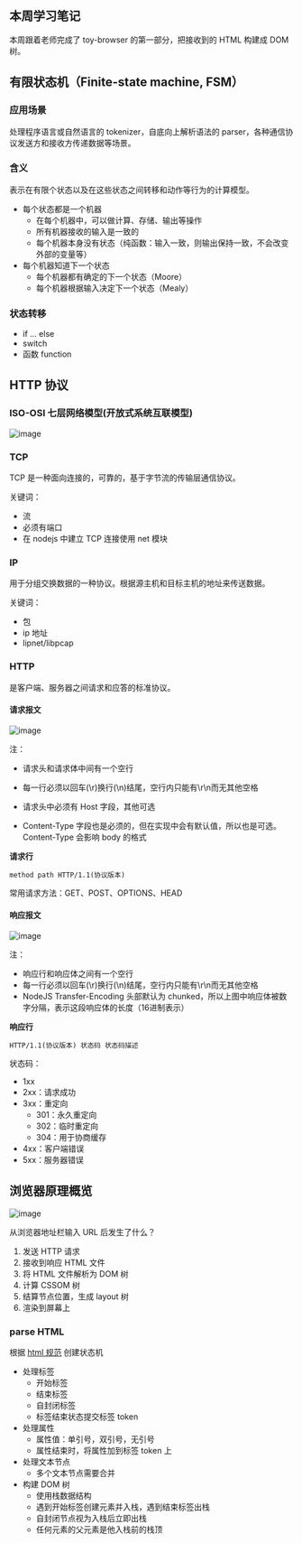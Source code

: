 ## 本周学习笔记

本周跟着老师完成了 toy-browser 的第一部分，把接收到的 HTML 构建成 DOM 树。

## 有限状态机（Finite-state machine, FSM）

### 应用场景

处理程序语言或自然语言的 tokenizer，自底向上解析语法的 parser，各种通信协议发送方和接收方传递数据等场景。

### 含义

表示在有限个状态以及在这些状态之间转移和动作等行为的计算模型。

- 每个状态都是一个机器
  - 在每个机器中，可以做计算、存储、输出等操作
  - 所有机器接收的输入是一致的
  - 每个机器本身没有状态（纯函数：输入一致，则输出保持一致，不会改变外部的变量等）
- 每个机器知道下一个状态
  - 每个机器都有确定的下一个状态（Moore）
  - 每个机器根据输入决定下一个状态（Mealy）

### 状态转移

- if ... else
- switch
- 函数 function

## HTTP 协议

### ISO-OSI 七层网络模型(开放式系统互联模型)

![image](https://user-images.githubusercontent.com/8255083/88479128-91139f80-cf7f-11ea-8246-c43d51f8b0e1.png)

### TCP

TCP 是一种面向连接的，可靠的，基于字节流的传输层通信协议。

关键词：

- 流
- 必须有端口
- 在 nodejs 中建立 TCP 连接使用 net 模块

### IP

用于分组交换数据的一种协议。根据源主机和目标主机的地址来传送数据。

关键词：

- 包
- ip 地址
- lipnet/libpcap

### HTTP

是客户端、服务器之间请求和应答的标准协议。

#### 请求报文

![image](https://user-images.githubusercontent.com/8255083/88479183-d932c200-cf7f-11ea-86ab-d70f009da55e.png)

注：

- 请求头和请求体中间有一个空行

- 每一行必须以回车(\r)换行(\n)结尾，空行内只能有\r\n而无其他空格

- 请求头中必须有 Host 字段，其他可选
- Content-Type 字段也是必须的，但在实现中会有默认值，所以也是可选。Content-Type 会影响 body 的格式

**请求行**

```
method path HTTP/1.1(协议版本)
```

常用请求方法：GET、POST、OPTIONS、HEAD

#### 响应报文

![image](https://user-images.githubusercontent.com/8255083/88479199-f9628100-cf7f-11ea-9036-e60d5d1be4b0.png)

注：

- 响应行和响应体之间有一个空行
- 每一行必须以回车(\r)换行(\n)结尾，空行内只能有\r\n而无其他空格
- NodeJS Transfer-Encoding 头部默认为 chunked，所以上图中响应体被数字分隔，表示这段响应体的长度（16进制表示）

**响应行**

```
HTTP/1.1(协议版本) 状态码 状态码描述
```

状态码：

- 1xx
- 2xx：请求成功
- 3xx：重定向
  - 301：永久重定向
  - 302：临时重定向
  - 304：用于协商缓存
- 4xx：客户端错误
- 5xx：服务器错误

## 浏览器原理概览

![image](https://user-images.githubusercontent.com/8255083/88479220-24e56b80-cf80-11ea-81c7-6ede76cbb598.png)

从浏览器地址栏输入 URL 后发生了什么？

1. 发送 HTTP 请求
2. 接收到响应 HTML 文件
3. 将 HTML 文件解析为 DOM 树
4. 计算 CSSOM 树
5. 结算节点位置，生成 layout 树
6. 渲染到屏幕上

### parse HTML

根据 [html 规范](https://html.spec.whatwg.org/multipage/parsing.html#tokenization) 创建状态机

- 处理标签
  - 开始标签
  - 结束标签
  - 自封闭标签
  - 标签结束状态提交标签 token
- 处理属性
  - 属性值：单引号，双引号，无引号
  - 属性结束时，将属性加到标签 token 上
- 处理文本节点
  - 多个文本节点需要合并
- 构建 DOM 树
  - 使用栈数据结构
  - 遇到开始标签创建元素并入栈，遇到结束标签出栈
  - 自封闭节点视为入栈后立即出栈
  - 任何元素的父元素是他入栈前的栈顶